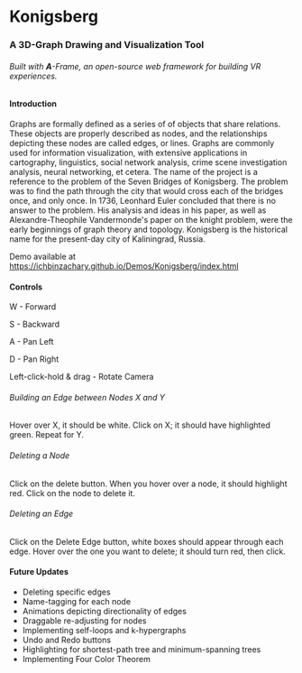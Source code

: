 # Konigsberg
### A 3D-Graph Drawing and Visualization Tool
###### Built with **A**-Frame, an open-source web framework for building VR experiences.

#### Introduction
Graphs are formally defined as a series of of objects that share relations. These objects are properly described as nodes, and the relationships depicting these nodes are called edges, or lines. Graphs are commonly used for information visualization, with extensive applications in cartography, linguistics, social network analysis, crime scene investigation analysis, neural networking, et cetera. The name of the project is a reference to the problem of the Seven Bridges of Konigsberg. The problem was to find the path through the city that would cross each of the bridges once, and only once. In 1736, Leonhard Euler concluded that there is no answer to the problem. His analysis and ideas in his paper, as well as Alexandre-Theophile Vandermonde's paper on the knight problem, were the early beginnings of graph theory and topology. Konigsberg is the historical name for the present-day city of Kaliningrad, Russia.


Demo available at https://ichbinzachary.github.io/Demos/Konigsberg/index.html

#### Controls
W - Forward

S - Backward

A - Pan Left

D - Pan Right

Left-click-hold & drag - Rotate Camera

###### Building an Edge between Nodes X and Y
Hover over X, it should be white. Click on X; it should have highlighted green. Repeat for Y.

###### Deleting a Node
Click on the delete button. When you hover over a node, it should highlight red. Click on the node to delete it.

###### Deleting an Edge
Click on the Delete Edge button, white boxes should appear through each edge. Hover over the one you want to delete; it should turn red, then click.


#### Future Updates
- Deleting specific edges
- Name-tagging for each node
- Animations depicting directionality of edges
- Draggable re-adjusting for nodes
- Implementing self-loops and k-hypergraphs
- Undo and Redo buttons
- Highlighting for shortest-path tree and minimum-spanning trees
- Implementing Four Color Theorem